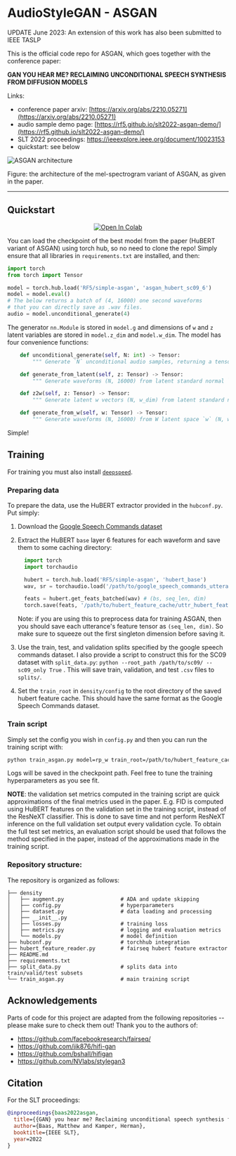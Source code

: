 # AudioStyleGAN - ASGAN

UPDATE June 2023: An extension of this work has also been submitted to IEEE TASLP

This is the official code repo for ASGAN, which goes together with the conference paper:

**GAN YOU HEAR ME? RECLAIMING UNCONDITIONAL SPEECH SYNTHESIS FROM DIFFUSION MODELS**

Links:
- conference paper arxiv: [https://arxiv.org/abs/2210.05271](https://arxiv.org/abs/2210.05271)
- audio sample demo page: [https://rf5.github.io/slt2022-asgan-demo/](https://rf5.github.io/slt2022-asgan-demo/)
- SLT 2022 proceedings: https://ieeexplore.ieee.org/document/10023153
- quickstart: see below

![ASGAN architecture](./asgan-diagram.png)

Figure: the architecture of the mel-spectrogram variant of ASGAN, as given in the paper.

---

## Quickstart

<p align="center">
    <a target="_blank" href="https://colab.research.google.com/github/RF5/simple-asgan/blob/master/asgan_quickstart_colab.ipynb">
        <img src="https://colab.research.google.com/assets/colab-badge.svg" alt="Open In Colab"/>
    </a>
</p>

You can load the checkpoint of the best model from the paper (HuBERT variant of ASGAN) using torch hub, so no need to clone the repo!
Simply ensure that all libraries in `requirements.txt` are installed, and then:

```python
import torch
from torch import Tensor

model = torch.hub.load('RF5/simple-asgan', 'asgan_hubert_sc09_6')
model = model.eval()
# The below returns a batch of (4, 16000) one second waveforms 
# that you can directly save as .wav files.
audio = model.unconditional_generate(4)
```

The generator `nn.Module` is stored in `model.g` and dimensions of `w` and `z` latent variables are stored in `model.z_dim` and `model.w_dim`.
The model has four convenience functions:

```python
    def unconditional_generate(self, N: int) -> Tensor:
        """ Generate `N` unconditional audio samples, returning a tensor of shape (N, 16000) """

    def generate_from_latent(self, z: Tensor) -> Tensor:
        """ Generate waveforms (N, 16000) from latent standard normal `z` (N, z_dim) """

    def z2w(self, z: Tensor) -> Tensor:
        """ Generate latent w vectors (N, w_dim) from latent standard normal `z` (N, z_dim) """

    def generate_from_w(self, w: Tensor) -> Tensor:
        """ Generate waveforms (N, 16000) from W latent space `w` (N, w_dim) """
```

Simple!

## Training

For training you must also install [`deepspeed`](https://www.deepspeed.ai/).

### Preparing data

To prepare the data, use the HuBERT extractor provided in the `hubconf.py`.
Put simply:

1. Download the [Google Speech Commands dataset](https://ai.googleblog.com/2017/08/launching-speech-commands-dataset.html)
2. Extract the HuBERT `base` layer 6 features for each waveform and save them to some caching directory:

    ```python
      import torch
      import torchaudio

      hubert = torch.hub.load('RF5/simple-asgan', 'hubert_base')
      wav, sr = torchaudio.load('/path/to/google_speech_commands_utterance.wav')

      feats = hubert.get_feats_batched(wav) # (bs, seq_len, dim)
      torch.save(feats, '/path/to/hubert_feature_cache/uttr_hubert_feats.pt')
    ```

    Note: if you are using this to preprocess data for training ASGAN, then you should save each utterance's feature tensor as `(seq_len, dim)`. So make sure to squeeze out the first singleton dimension before saving it.
  
3. Use the train, test, and validation splits specified by the google speech commands dataset. I also provide a script to construct this for the SC09 dataset with `split_data.py`: `python --root_path /path/to/sc09/ --sc09_only True` . This will save train, validation, and test `.csv` files to `splits/`.

4. Set the `train_root` in `density/config` to the root directory of the saved hubert feature cache. This should have the same format as the Google Speech Commands dataset.

### Train script

Simply set the config you wish in `config.py` and then you can run the training script with:

```bash
python train_asgan.py model=rp_w train_root=/path/to/hubert_feature_cache/ n_valid=400 data_type=hubert_L6 checkpoint_path=./density/runs/cool_training_run/ z_dim=512 rp_w_cfg.z_dim=512 rp_w_cfg.w_layers=1 batch_size=16 lr=2e-3 grad_clip=10 aug_init_p=0.2 stdout_interval=100 validation_interval=2500 n_epochs=800 c_dim=768 rp_w_cfg.c_dim=768 d_lr_mult=0.1 fp16=True preload=False num_workers=12 betas=[0,0.99] rp_w_cfg.equalized_lr=True rp_w_cfg.use_sg3_ff=True rp_w_cfg.D_kernel_size=5 rp_w_cfg.D_block_repeats=[3,3,3,3] use_sc09_splits=True sc09_train_csv=./splits/train.csv sc09_valid_csv=./splits/valid.csv rp_w_cfg.r1_gamma=0.1
```

Logs will be saved in the checkpoint path. Feel free to tune the training hyperparameters as you see fit.

**NOTE**: the validation set metrics computed in the training script are quick approximations of the final metrics used in the paper. E.g. FID is computed using HuBERT features on the validation set in the training script, instead of the ResNeXT classifier. This is done to save time and not perform ResNeXT inference on the full validation set output every validation cycle. To obtain the full test set metrics, an evaluation script should be used that follows the method specified in the paper, instead of the approximations made in the training script.

### Repository structure:

The repository is organized as follows: 

```
├── density
│   ├── augment.py                  # ADA and update skipping
│   ├── config.py                   # hyperparameters
│   ├── dataset.py                  # data loading and processing
│   ├── __init__.py
│   ├── losses.py                   # training loss
│   ├── metrics.py                  # logging and evaluation metrics
│   └── models.py                   # model definition
├── hubconf.py                      # torchhub integration
├── hubert_feature_reader.py        # fairseq hubert feature extractor
├── README.md
├── requirements.txt
├── split_data.py                   # splits data into train/valid/test subsets
└── train_asgan.py                  # main training script
```

## Acknowledgements

Parts of code for this project are adapted from the following repositories -- please make sure to check them out! Thank you to the authors of:

- https://github.com/facebookresearch/fairseq/ 
- https://github.com/jik876/hifi-gan
- https://github.com/bshall/hifigan
- https://github.com/NVlabs/stylegan3

## Citation

For the SLT proceedings:

```bibtex
@inproceedings{baas2022asgan,
  title={{GAN} you hear me? Reclaiming unconditional speech synthesis from diffusion models},
  author={Baas, Matthew and Kamper, Herman},
  booktitle={IEEE SLT},
  year=2022
}
```
